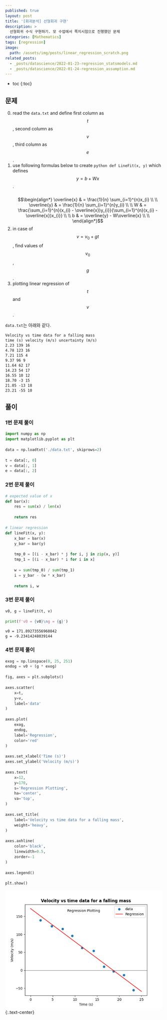 ```yaml
---
published: true
layout: post
title: '[회귀분석] 선형회귀 구현'
description: >
  선형회귀 수식 구현하기. 모 수업에서 쪽지시험으로 진행했던 문제
categories: [Mathematics]
tags: [regression]
image:
  path: /assets/img/posts/linear_regression_scratch.png
related_posts:
  - _posts/datascience/2022-01-23-regression_statsmodels.md
  - _posts/datascience/2022-01-24-regression_assumption.md
---
```

* toc
{:toc}

## 문제

0. read the `data.txt` and define first column as $$t$$, second column as $$v$$, third column as $$e$$.
0. use following formulas below to create `python def LineFit(x, y)` which defines $$y = b + Wx$$.<br><br>
$$\begin{align*}
\overline{x} & = \frac{1}{n} \sum_{i=1}^{n}x_{i} \\
\\
\overline{y} & = \frac{1}{n} \sum_{i=1}^{n}y_{i} \\
\\
W & = \frac{\sum_{i=1}^{n}(x_{i} - \overline{x})y_{i}}{\sum_{i=1}^{n}(x_{i} - \overline{x})x_{i}} \\
\\
b & = \overline{y} - W\overline{x} \\
\\
\end{align*}$$
0. in case of $$v = v_{0} + gt$$, find values of $$v_{0}$$, $$g$$.
0. plotting linear regression of $$t$$ and $$v$$.

`data.txt`는 아래와 같다.  

```
Velocity vs time data for a falling mass
time (s) velocity (m/s) uncertainty (m/s)
2.23 139 16
4.78 123 16
7.21 115 4
9.37 96 9
11.64 62 17
14.23 54 17
16.55 10 12
18.70 -3 15
21.05 -13 18
23.21 -55 10
```

## 풀이

### 1번 문제 풀이

```python
import numpy as np
import matplotlib.pyplot as plt

data = np.loadtxt('./data.txt', skiprows=2)

t = data[:, 0]
v = data[:, 1]
e = data[:, 2]
```

### 2번 문제 풀이

```python
# expected value of x
def bar(x):
    res = sum(x) / len(x)

    return res

# linear regression
def lineFit(x, y):
    x_bar = bar(x)
    y_bar = bar(y)

    tmp_0 = [(i - x_bar) * j for i, j in zip(x, y)]
    tmp_1 = [(i - x_bar) * i for i in x]

    w = sum(tmp_0) / sum(tmp_1)
    i = y_bar - (w * x_bar)

    return i, w
```

### 3번 문제 풀이

```python
v0, g = lineFit(t, v)

print(f'v0 = {v0}\ng = {g}')
```
```
v0 = 171.89273556960842
g = -9.23414248039144
```

### 4번 문제 풀이

```python
exog = np.linspace(0, 25, 251)
endog = v0 + (g * exog)

fig, axes = plt.subplots()

axes.scatter(
    x=t,
    y=v,
    label='data'
)

axes.plot(
    exog,
    endog,
    label='Regression',
    color='red'
)

axes.set_xlabel('Time (s)')
axes.set_ylabel('Velocity (m/s)')

axes.text(
    x=12,
    y=170,
    s='Regression Plotting',
    ha='center',
    va='top',
)

axes.set_title(
    label='Velocity vs time data for a falling mass',
    weight='heavy',
)

axes.axhline(
    color='black',
    linewidth=0.5,
    zorder=-1
)

axes.legend()

plt.show()
```

![linear_regression_scratch_plot](/assets/img/posts/linear_regression_scratch.png)
{:.text-center}